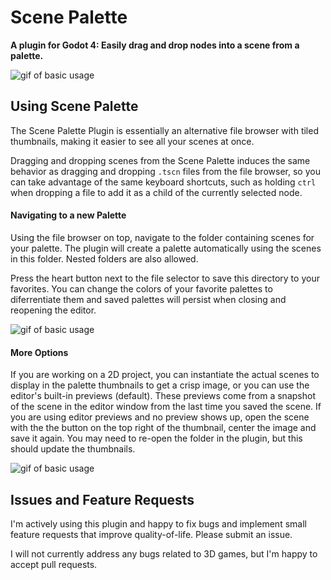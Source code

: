 #  Scene Palette

**A plugin for Godot 4: Easily drag and drop nodes into a scene from a palette.**

![gif of basic usage](/gifs/basic-use-opt.gif)


## Using Scene Palette
The Scene Palette Plugin is essentially an alternative file browser with tiled
thumbnails, making it easier to see all your scenes at once.

Dragging and dropping scenes from the Scene Palette induces the same behavior
as dragging and dropping `.tscn` files from the file browser, so you can take
advantage of the same keyboard shortcuts, such as holding `ctrl` when dropping
a file to add it as a child of the currently selected node.

#### Navigating to a new Palette
Using the file browser on top, navigate to the folder containing scenes for
your palette. The plugin will create a palette automatically using the scenes
in this folder. Nested folders are also allowed. 

Press the heart button next to the file selector to save this directory to your
favorites. You can change the colors of your favorite palettes to diferrentiate
them and saved palettes will persist when closing and reopening the editor.

![gif of basic usage](/gifs/select-fav-opt.gif)


#### More Options
If you are working on a 2D project, you can instantiate the actual scenes to display in the palette thumbnails to get a crisp image, or you can use the editor's built-in previews (default). These previews come from a snapshot of the scene in the editor window from the last time you saved the scene. If you are using editor previews and no preview shows up, open the scene with the the button on the top right of the thumbnail, center the image and save it again. You may need to re-open the folder in the plugin, but this should update the thumbnails.

![gif of basic usage](/gifs/and-more-opt.gif)


## Issues and Feature Requests
I'm actively using this plugin and happy to fix bugs and implement small feature requests that improve quality-of-life. Please submit an issue.

I will not currently address any bugs related to 3D games, but I'm happy to accept pull requests.
